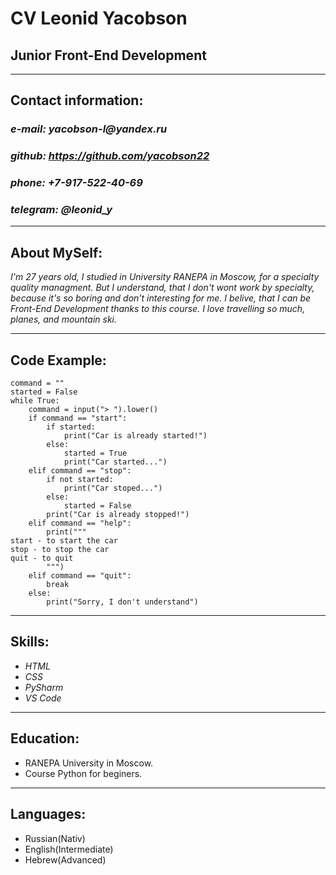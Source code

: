 # CV Leonid Yacobson
## Junior Front-End Development

***
## Contact information:

### _e-mail: yacobson-l@yandex.ru_
### _github: https://github.com/yacobson22_
### _phone: +7-917-522-40-69_
### _telegram: @leonid_y_

***
## About MySelf:
_I'm 27 years old, I studied in University RANEPA in Moscow, for a specialty quality managment. But I understand, that I don't wont work by specialty, because it's so boring and don't interesting for me. I belive, that I can be Front-End Development thanks to this course. I love travelling so much, planes, and mountain ski._

***
## Code Example:
```
command = ""
started = False
while True:
    command = input("> ").lower()
    if command == "start":
        if started:
            print("Car is already started!")
        else:
            started = True
            print("Car started...")
    elif command == "stop":
        if not started:
            print("Car stoped...")
        else:
            started = False
        print("Car is already stopped!")
    elif command == "help":
        print("""
start - to start the car
stop - to stop the car
quit - to quit
        """)
    elif command == "quit":
        break
    else:
        print("Sorry, I don't understand")
``` 
***
## Skills:
* _HTML_
* _CSS_
* _PySharm_
* _VS Code_

***
## Education:
* RANEPA University in Moscow.
* Course Python for beginers.

***
## Languages:
* Russian(Nativ)
* English(Intermediate)
* Hebrew(Advanced)

